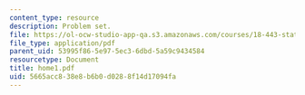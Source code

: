 ```yaml
---
content_type: resource
description: Problem set.
file: https://ol-ocw-studio-app-qa.s3.amazonaws.com/courses/18-443-statistics-for-applications-fall-2003/5665acc838e8b6b0d0288f14d17094fa_home1.pdf
file_type: application/pdf
parent_uid: 53995f86-5e97-5ec3-6dbd-5a59c9434584
resourcetype: Document
title: home1.pdf
uid: 5665acc8-38e8-b6b0-d028-8f14d17094fa
---
```

